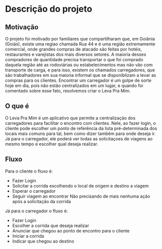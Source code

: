 # Descrição do projeto

## Motivação
O projeto foi motivado por familiares que compartilharam que, em Goiânia (Goiás), existe uma regiao chamada Rua 44 e é uma região extremamente comercial, onde grandes compras de atacado são feitas por hotéis, restaurantes e varejistas dos mais diversos setores.
A maioria desses compradores de quantidade precisa transportar o que foi comprado daquela região até as rodoviárias ou estabelecimentos mas não vão com transporte de carga, e para isso, existem os chamados carregadores, que são trabalhadores em sua maioria informal que se disponiblizam a levar as compras para os clientes.
Encontrar um carregador é um golpe de sorte hoje em dia, pois não estão centralizados em um lugar, e quando foi comentado sobre esse fato, resolvemos criar o Leva Pra Mim.

## O que é
O Leva Pra Mim é um aplicativo que permite a centralização dos carregadores para facilitar o encontro com clientes. Nele, ao fazer login, o cliente pode escolher um ponto de referência da lista pré-determinada dos locais mais comuns para tal, bem como dizer também para onde deseja ir.
Já para o carregador, ele poderá ver todas as solicitaçoes de viagens ao mesmo tempo e escolher qual deseja realizar.

## Fluxo
Para o cliente o fluxo é:
- Fazer Login
- Solicitar a corrida escolhendo o local de origem e destino a viagem
- Esperar o carregador
- Seguir viagem ao encontrar
Não precisando de mais nenhuma ação após a solicitação da corrida

Já para o carregador o fluxo é:
- Fazer Login
- Escolher a corrida que deseja realizar
- Anunciar que chegou ao ponto de encontro para o cliente
- Iniciar a corrida
- Indicar que chegou ao destino

